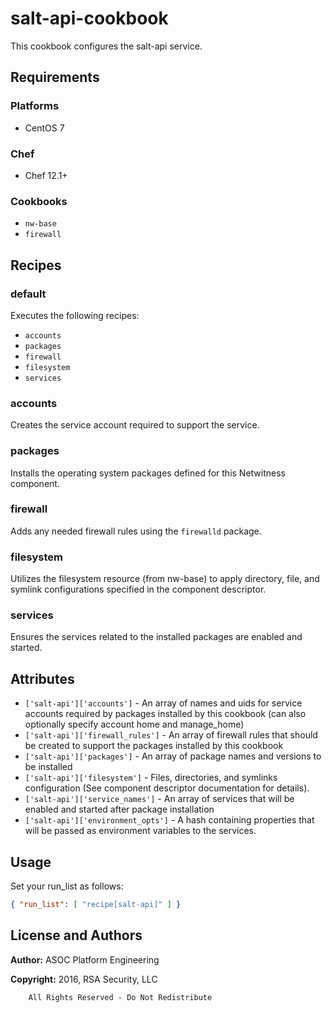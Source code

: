 # salt-api-cookbook

This cookbook configures the salt-api service.

## Requirements

### Platforms

* CentOS 7

### Chef

* Chef 12.1+

### Cookbooks

* `nw-base`
* `firewall`

## Recipes

### default

Executes the following recipes:
* `accounts`
* `packages`
* `firewall`
* `filesystem`
* `services`

### accounts

Creates the service account required to support the service.

### packages

Installs the operating system packages defined for this Netwitness component.

### firewall

Adds any needed firewall rules using the `firewalld` package.

### filesystem

Utilizes the filesystem resource (from nw-base) to apply directory, file,
and symlink configurations specified in the component descriptor.

### services

Ensures the services related to the installed packages are enabled and
started.

## Attributes

* `['salt-api']['accounts']` - An array of names and uids for
  service accounts required by packages installed by this cookbook
  (can also optionally specify account home and manage_home)
* `['salt-api']['firewall_rules']` - An array of firewall rules
  that should be created to support the packages installed by this cookbook
* `['salt-api']['packages']` - An array of package names and
  versions to be installed
* `['salt-api']['filesystem']` - Files, directories, and symlinks
  configuration (See component descriptor documentation for details).
* `['salt-api']['service_names']` - An array of services that
  will be enabled and started after package installation
* `['salt-api']['environment_opts']` - A hash containing properties 
  that will be passed as environment variables to the services.

## Usage

Set your run\_list as follows:

```json
{ "run_list": [ "recipe[salt-api]" ] }
```

## License and Authors

**Author:** ASOC Platform Engineering

**Copyright:** 2016, RSA Security, LLC

```text
    All Rights Reserved - Do Not Redistribute
```
